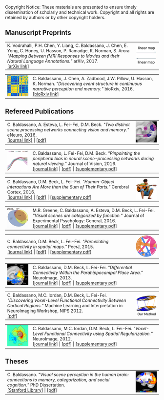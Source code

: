 Copyright Notice: These materials are presented to ensure timely dissemination of scholarly and technical work. Copyright and all rights are retained by authors or by other copyright holders.

## Manuscript Preprints
<table>
<tr>
<td style="width:410px">K. Vodrahalli, P.H. Chen, Y. Liang, C. Baldassano, J. Chen, E. Yong, C. Honey, U. Hasson, P. Ramadge, K. Norman, S. Arora <i>"Mapping Between fMRI Responses to Movies and their Natural Language Annotations."</i> arXiv, 2017.
<br><a href="https://arxiv.org/abs/1610.03914">[arXiv link]</a></td>
<td style="width:70px"><img src="icon_mapping.png"></td>
</tr>
</table>

<table>
<tr>
<td style="width:70px"><img src="icon_event.png"></td>
<td style="width:410px">C. Baldassano, J. Chen, A. Zadbood, J.W. Pillow, U. Hasson, K. Norman. <i>"Discovering event structure in continuous narrative perception and memory."</i> bioRxiv, 2016.
<br><a href="http://dx.doi.org/10.1101/081018">[bioRxiv link]</a></td>
</tr>
</table>

## Refereed Publications
<table>
<tr>
<td style="width:410px">C. Baldassano, A. Esteva, L. Fei-Fei, D.M. Beck. <i>"Two distinct scene processing networks connecting vision and memory."</i> eNeuro, 2016.
<br><a href="http://dx.doi.org/10.1523/ENEURO.0178-16.2016">[journal link]</a> | <a href="ENEURO.0178-16.2016.full.pdf">[pdf]</a></td>
<td style="width:70px"><img src="icon_twonet.png"></td>
</tr>
</table>

<table>
<tr>
<td style="width:70px"><img src="icon_periph.png"></td>
<td style="width:410px">C. Baldassano, L. Fei-Fei, D.M. Beck. <i>"Pinpointing the peripheral bias in neural scene-processing networks during natural viewing."</i> Journal of Vision, 2016.
<br><a href="http://jov.arvojournals.org/article.aspx?articleid=2524115">[journal link]</a> | <a href="JOV16.pdf">[pdf]</a> | <a href="JOV16_supp.pdf">[supplementary pdf]</a></td>
</tr>
</table>

<table>
<tr>
<td style="width:410px">C. Baldassano, D.M. Beck, L. Fei-Fei. <i>"Human–Object Interactions Are More than the Sum of Their Parts."</i> Cerebral Cortex, 2016.
<br><a href="https://academic.oup.com/cercor/article/27/3/2276/3056311/Human-Object-Interactions-Are-More-than-the-Sum-of">[journal link]</a> | <a href="CC2016.pdf">[pdf]</a> | <a href="CC2016-supp.pdf">[supplementary pdf]</a></td>
<td style="width:70px"><img src="icon_human.png"></td>
</tr>
</table>

<table>
<tr>
<td style="width:70px"><img src="icon_func.png"></td>
<td style="width:410px">M.R. Greene, C. Baldassano, A. Esteva, D.M. Beck, L. Fei-Fei. <i>"Visual scenes are categorized by function."</i> Journal of Experimental Psychology: General, 2016.
<br><a href="http://psycnet.apa.org/journals/xge/145/1/82/">[journal link]</a> | <a href="JEPG2016.pdf">[pdf]</a> | <a href="JEPG2016_supplemental.pdf">[supplementary pdf]</a></td>
</tr>
</table>

<table>
<tr>
<td style="width:410px">C. Baldassano, D.M. Beck, L. Fei-Fei. <i>"Parcellating connectivity in spatial maps."</i> PeerJ, 2015.
<br><a href="https://peerj.com/articles/784/">[journal link]</a> | <a href="peerj-784.pdf">[pdf]</a> | <a href="peerj-784-supp.pdf">[supplementary pdf]</a></td>
<td style="width:70px"><img src="icon_conn.png"></td>
</tr>
</table>

<table>
<tr>
<td style="width:70px"><img src="icon_PPA.png"></td>
<td style="width:410px">C. Baldassano, D.M. Beck, L. Fei-Fei. <i>"Differential Connectivity Within the Parahippocampal Place Area."</i> NeuroImage, 2013.
<br><a href="http://www.sciencedirect.com/science/article/pii/S1053811913002280">[journal link]</a> | <a href="NI2013.pdf">[pdf]</a> | <a href="NI_supplemental2013.pdf">[supplementary pdf]</a></td>
</tr>
</table>

<table>
<tr>
<td style="width:410px">C. Baldassano, M.C. Iordan, D.M. Beck, L. Fei-Fei. <i>"Discovering Voxel-Level Functional Connectivity Between Cortical Regions."</i> Machine Learning and Interpretation in NeuroImaging Workshop, NIPS 2012.
<br><a href="workshop2012.pdf">[pdf]</a></td>
<td style="width:70px"><img src="icon_workshop.png"></td>
</tr>
</table>

<table>
<tr>
<td style="width:70px"><img src="icon_reg.png"></td>
<td style="width:410px">C. Baldassano, M.C. Iordan, D.M. Beck, L. Fei-Fei. <i>"Voxel-Level Functional Connectivity using Spatial Regularization."</i> NeuroImage, 2012.
<br><a href="http://www.sciencedirect.com/science/article/pii/S1053811912007756">[journal link]</a> | <a href="NI2012.pdf">[pdf]</a> | <a href="NI_supplemental.pdf">[supplementary pdf]</a></td>
</tr>
</table>


## Theses
<table>
<tr>
<td style="width:410px">C. Baldassano. <i>"Visual scene perception in the human brain: connections to memory, categorization, and social cognition."</i> PhD Dissertation.
<br><a href="https://stacks.stanford.edu/file/druid:hn881py5906/dissertation_submit-augmented.pdf">[Stanford Library]</a> | <a href="Baldassano_PhD_thesis_2015.pdf">[pdf]</a></td>
<td style="width:70px"><img src="icon_diss.png"></td>
</tr>
</table>
